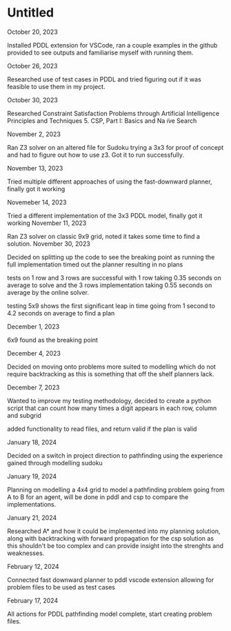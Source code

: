 # Untitled

October 20, 2023 

Installed PDDL extension for VSCode, ran a couple examples in the github provided to see outputs and familiarise myself with running them.

October 26, 2023 

Researched use of test cases in PDDL and tried figuring out if it was feasible to use them in my project.

October 30, 2023 

Researched Constraint Satisfaction Problems through Artificial Intelligence Principles and Techniques 5. CSP, Part I: Basics and Na ̈ıve Search

November 2, 2023 

Ran Z3 solver on an altered file for Sudoku trying a 3x3 for proof of concept and had to figure out how to use z3. Got it to run successfully.

November 13, 2023

Tried multiple different approaches of using the fast-downward planner, finally got it working

Novemeber 14, 2023

Tried a different implementation of the 3x3 PDDL model, finally got it working
November 11, 2023

Ran Z3 solver on classic 9x9 grid, noted it takes some time to find a solution.
November 30, 2023

Decided on splitting up the code to see the breaking point as running the full implementation timed out the planner resulting in no plans

tests on 1 row and 3 rows are successful with 1 row taking 0.35 seconds on average to solve and the 3 rows implementation taking 0.55 seconds on average by the online solver.

testing 5x9 shows the first significant leap in time going from 1 second to 4.2 seconds on average to find a plan

December 1, 2023

6x9 found as the breaking point

December 4, 2023

Decided on moving onto problems more suited to modelling which do not require backtracking
as this is something that off the shelf planners lack.

December 7, 2023

Wanted to improve my testing methodology, decided to create a python script that can count how many times a digit appears
in each row, column and subgrid

added functionality to read files, and return valid if the plan is valid

January 18, 2024

Decided on a switch in project direction to pathfinding using the experience gained through modelling sudoku

January 19, 2024

Planning on modelling a 4x4 grid to model a pathfinding problem going from A to B for an agent,
will be done in pddl and csp to compare the implementations.

January 21, 2024

Researched A* and how it could be implemented into my planning solution, along with
backtracking with forward propagation for the csp solution as this shouldn't be too
complex and can provide insight into the strenghts and weaknesses.

February 12, 2024

Connected fast downward planner to pddl vscode extension allowing for problem files to be used as test cases

February 17, 2024

All actions for PDDL pathfinding model complete, start creating problem files.